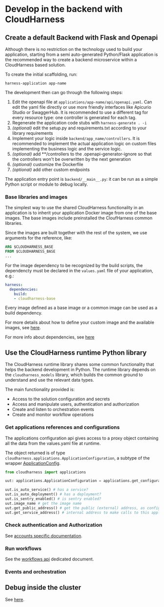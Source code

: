 # Develop in the backend with CloudHarness

## Create a default Backend with Flask and Openapi

Although there is no restriction on the technology used to build
your application, starting from a semi auto-generated Python/Flask application is the
recommended way to create a backend microservice within a 
CloudHarness based solution.

To create the initial scaffolding, run:

```
harness-application app-name
```

The development then can go through the following steps:
1. Edit the openapi file at `applications/app-name/api/openapi.yaml`. Can edit the yaml file directly or use more friendly interfaces like Apicurio Studio or SwaggerHub. It is recommended to use a different tag for every resource type: one controller is generated for each tag.
1. Regenerate the application code stubs with `harness-generate . -i`
1. *(optional)* edit the setup.py and requirements.txt according to your library requirements
1. Implement your logic inside `backend/app_name/controllers`. It is recommended to implement the actual application logic on custom files implementing the business logic and the service logic.
1. *(optional)*  add **/controllers to the .openapi-generator-ignore so that the controllers won't be overwritten by the next generation
1. *(optional)* customize the Dockerfile
1. *(optional)* add other custom endpoints

The application entry point is `backend/__main__.py`: it can be run as
a simple Python script or module to debug locally.


### Base libraries and images

The simplest way to use the shared CloudHarness functionality in an 
application is to inherit your application Docker image from one
of the base images.
The base images include preinstalled the CloufHarness common libraries.

Since the images are built together with the rest of the system,
we use arguments for the reference, like:

```dockerfile
ARG $CLOUDHARNESS_BASE
FROM $CLOUDHARNESS_BASE
...
```

For the image dependency to be recognized by the build scripts,
the dependencty must be declared in the `values.yaml` file of your application, e.g.:

```yaml
harness:
  dependencies:
    build:
    - cloudharness-base
```

Every image defined as a base image or a common image can be used as a
build dependency.

For more details about how to define your custom image and the available images, see [here](../../base-common-images.md).

For more info about dependencies, see [here](../dependencies.md)

## Use the CloudHarness runtime Python library

The CloudHarness runtime library shares some common functionality that
helps the backend development in Python.
The runtime library depends on the `cloudharness_models` library, which builds the common 
ground to understand and use the relevant data types.

The main functionality provided is:
- Access to the solution configuration and secrets
- Access and manipulate users, authentication and authorization
- Create and listen to orchestration events
- Create and monitor workflow operations

### Get applications references and configurations

The applications configuration api gives access to a proxy object
containing all the data from the values.yaml file at runtime.

The object returned is of type `cloudharness.applications.ApplicationConfiguration`,
a subtype of the wrapper [ApplicationConfig](../../model/ApplicationConfig.md).

```python
from cloudharness import applications

uut: applications.ApplicationConfiguration = applications.get_configuration('app1')

uut.is_auto_service() # has a service?
uut.is_auto_deployment() # has a deployment?
uut.is_sentry_enabled() # is sentry enabled?
uut.image_name # get the image name
uut.get_public_address() # get the public (external) address, as configured in Ingress
uut.get_service_address() # internal address to make calls to this application
```

### Check authentication and Authorization

See [accounts specific documentation](../../accounts.md#Backend-development).

### Run workflows

See the [workflows api](./workflows-api.md) dedicated document.

### Events and orchestration 

## Debug inside the cluster

See [here](../../build-deploy/local-deploy/debug.md).